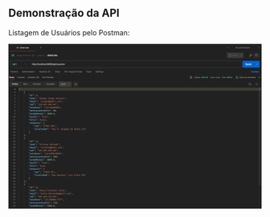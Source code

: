 ## Demonstração da API

Listagem de Usuários pelo Postman:

![Listagem de Usuários](demostracao-lista-usuarios.png)
